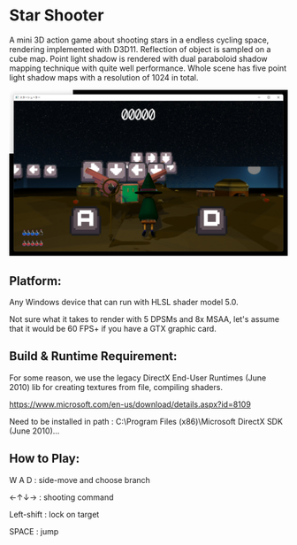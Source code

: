 # Star Shooter
A mini 3D action game about shooting stars in a endless cycling space, rendering implemented with D3D11.
Reflection of object is sampled on a cube map.
Point light shadow is rendered with dual paraboloid shadow mapping technique with quite well performance.
Whole scene has five point light shadow maps with a resolution of 1024 in total.

![alt text](https://github.com/liruntu2333/StarShooter/blob/master/ScreenShot.png)

## Platform:

Any Windows device that can run with HLSL shader model 5.0.

Not sure what it takes to render with 5 DPSMs and 8x MSAA, let's assume that it would be 60 FPS+ if you have a GTX graphic card.

## Build & Runtime Requirement:

For some reason, we use the legacy DirectX End-User Runtimes (June 2010) lib for creating textures from file, compiling shaders.

https://www.microsoft.com/en-us/download/details.aspx?id=8109

Need to be installed in path : C:\Program Files (x86)\Microsoft DirectX SDK (June 2010)\...

## How to Play:

W A D : side-move and choose branch

←↑↓→ : shooting command

Left-shift : lock on target

SPACE : jump

